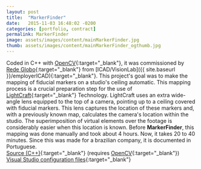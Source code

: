 ```yaml
---
layout: post
title:  "MarkerFinder"
date:   2015-11-03 16:48:02 -0200
categories: [portfolio, contract]
permalink: MarkerFinder
image: assets/images/content/mainMarkerFinder.jpg
thumb: assets/images/content/mainMarkerFinder_ogthumb.jpg
---
```

Coded in <span class="skill">C++</span> with [OpenCV](http://opencv.org/){:target="_blank"}, it was commissioned by [Rede Globo](http://redeglobo.globo.com/){:target="_blank"} from [ICAD/VisionLab]({{ site.baseurl }}/employerICAD){:target="_blank"}. This project's goal was to make the mapping of fiducial markers on a studio's ceiling automatic. This mapping process is a crucial preparation step for the use of [LightCraft](http://www.lightcrafttech.com/){:target="_blank"} Technology. LightCraft uses an extra wide-angle lens equipped to the top of a camera, pointing up to a ceiling covered with fiducial markers. This lens captures the location of these markers and, with a previously known map, calculates the camera's location within the studio. The superimposition of virtual elements over the footage is considerably easier when this location is known. Before <b>MarkerFinder</b>, this mapping was done manually and took about 4 hours. Now, it takes 20 to 40 minutes.<!--more--> Since this was made for a brazilian company, it is documented in Portuguese.  
[Source (C++)](https://github.com/anlutfi/MarkerFinder){:target="_blank"} (requires [OpenCV](http://opencv.org/){:target="_blank"})  
[Visual Studio configuration files](https://github.com/anlutfi/MarkerFinder/tree/master/vstudio%20confs){:target="_blank"}

